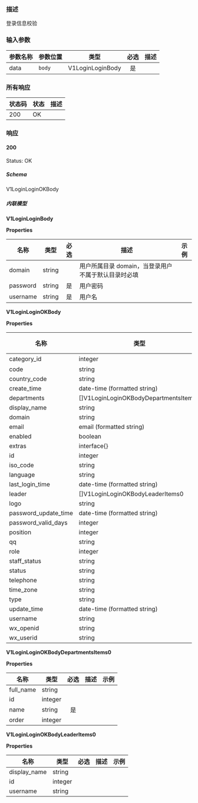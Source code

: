 ### 描述

登录信息校验

### 输入参数

| 参数名称 | 参数位置 | 类型 | 必选 | 描述 |
|------|--------|------| :------: |-------------|
| data | `body` | V1LoginLoginBody | 是 |  |

### 所有响应
| 状态码 | 状态 | 描述 |
|------|--------|-------------|
| 200 | OK |  |

### 响应

#### 200
Status: OK

##### Schema

V1LoginLoginOKBody

##### 内联模型

**V1LoginLoginBody**



**Properties**

| 名称 | 类型 | 必选 | 描述 | 示例 |
|------|------|:--------:|-------------|---------|
| domain | string|  | 用户所属目录 domain，当登录用户不属于默认目录时必填 |  |
| password | string| 是 | 用户密码 |  |
| username | string| 是 | 用户名 |  |



**V1LoginLoginOKBody**



**Properties**

| 名称 | 类型 | 必选 | 描述 | 示例 |
|------|------|:--------:|-------------|---------|
| category_id | integer| 是 |  |  |
| code | string|  |  |  |
| country_code | string|  |  |  |
| create_time | date-time (formatted string)|  |  |  |
| departments | []V1LoginLoginOKBodyDepartmentsItems0|  |  |  |
| display_name | string|  |  |  |
| domain | string|  |  |  |
| email | email (formatted string)|  |  |  |
| enabled | boolean|  |  |  |
| extras | interface{}|  |  |  |
| id | integer|  |  |  |
| iso_code | string|  |  |  |
| language | string|  |  |  |
| last_login_time | date-time (formatted string)|  |  |  |
| leader | []V1LoginLoginOKBodyLeaderItems0|  |  |  |
| logo | string|  |  |  |
| password_update_time | date-time (formatted string)|  |  |  |
| password_valid_days | integer|  |  |  |
| position | integer|  |  |  |
| qq | string|  |  |  |
| role | integer|  |  |  |
| staff_status | string|  |  |  |
| status | string|  |  |  |
| telephone | string|  |  |  |
| time_zone | string|  |  |  |
| type | string|  |  |  |
| update_time | date-time (formatted string)|  |  |  |
| username | string|  |  |  |
| wx_openid | string|  |  |  |
| wx_userid | string|  |  |  |



**V1LoginLoginOKBodyDepartmentsItems0**



**Properties**

| 名称 | 类型 | 必选 | 描述 | 示例 |
|------|------|:--------:|-------------|---------|
| full_name | string|  |  |  |
| id | integer|  |  |  |
| name | string| 是 |  |  |
| order | integer|  |  |  |



**V1LoginLoginOKBodyLeaderItems0**



**Properties**

| 名称 | 类型 | 必选 | 描述 | 示例 |
|------|------|:--------:|-------------|---------|
| display_name | string|  |  |  |
| id | integer|  |  |  |
| username | string|  |  |  |